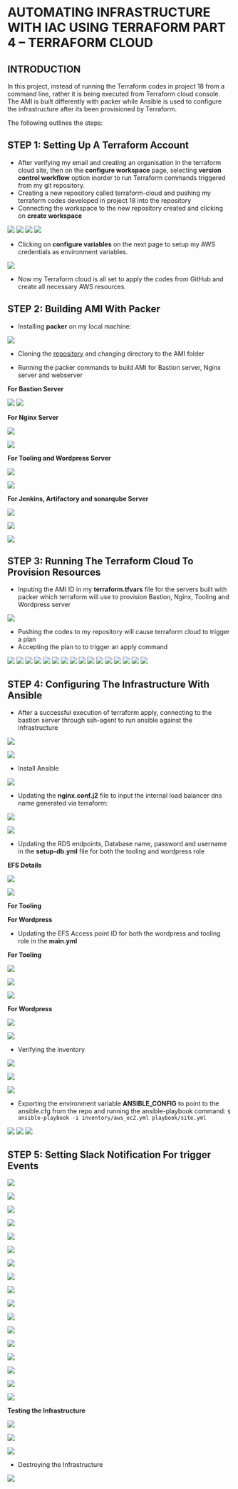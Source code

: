 # AUTOMATING INFRASTRUCTURE WITH IAC USING TERRAFORM PART 4 – TERRAFORM CLOUD
## INTRODUCTION
In this project, instead of running the Terraform codes in project 18 from a command line, rather it is being executed from Terraform cloud console. The AMI is built differently with packer while Ansible is used to configure the infrastructure after its been provisioned by Terraform.

The following outlines the steps:

## STEP 1: Setting Up A Terraform Account

- After verifying my email and creating an organisation in the terraform cloud site, then on the **configure workspace** page, selecting **version control workflow** option inorder to run Terraform commands triggered from my git repository.
- Creating a new repository called terraform-cloud and pushing my terraform codes developed in project 18 into the repository
- Connecting the workspace to the new repository created and clicking on **create workspace**



![](./images/create%20workspace01.png)
![](./images/create%20workspace02.png)
![](./images/create%20workspace03.png)
![](./images/create%20workspace04.png)


- Clicking on **configure variables** on the next page to setup my AWS credentials as environment variables.

![](./images/create%20workspace05.png)

- Now my Terraform cloud is all set to apply the codes from GitHub and create all necessary AWS resources.

## STEP 2: Building AMI With Packer

- Installing **packer** on my local machine:

![](./images/Install%20packer.png)

- Cloning the [repository](https://github.com/darey-devops/PBL-project-19.git) and changing directory to the AMI folder

- Running the packer commands to build AMI for Bastion server, Nginx server and webserver

**For Bastion Server**

![](./images/ami%20created.png)
![](./images/bastion%20ami%20created.png)

**For Nginx Server**

![](./images/creating%20nginx%20ami.png)

![](./images/nginx%20ami%20created.png)

**For Tooling and Wordpress Server**

![](./images/web%20ami%20creating.png)

![](./images/web%20ami%20created.png)

**For Jenkins, Artifactory and sonarqube Server**

![](./images/creating%20ubuntu%20ami.png)

![](./images/ububtu%20ami%20created.png)

![](./images/all%20amis%20created.png)

## STEP 3: Running The Terraform Cloud To Provision Resources

- Inputing the AMI ID in my **terraform.tfvars** file for the servers built with packer which terraform will use to provision Bastion, Nginx, Tooling and Wordpress server

![](./images/update%20terraform%20with%20new%20ami's.png)

- Pushing the codes to my repository will cause terraform cloud to trigger a plan
- Accepting the plan to to trigger an apply command

![](./images/git%20push.png)
![](./images/new%20push%20captured.png)
![](./images/run%20successful.png)
![](./images/confirm%20%26%20apply.png)
![](./images/confirm%20%26%20apply02.png)
![](./images/applying.png)
![](./images/applying02.png)
![](./images/Instances%20created.png)
![](./images/Security%20groups%20creted.png)
![](./images/Load%20balancer%20created.png)
![](./images/S3%20bucket%20created.png)
![](./images/dynamodb%20table%20created.png)
![](./images/VPC%20created.png)
![](./images/Subnets%20created.png)
![](./images/routing%20tables.png)
![](./images/Cert%20created.png)


## STEP 4: Configuring The Infrastructure With Ansible

- After a successful execution of terraform apply, connecting to the bastion server through ssh-agent to run ansible against the infrastructure

![](./images/key.png)

![](./images/key02.png)

- Install Ansible

![](./images/install%20ansible.png)

- Updating the **nginx.conf.j2** file to input the internal load balancer dns name generated via terraform:

![](./images/update%20loadbalancer.png)

![](./images/update%20loadbalancer01.png)

- Updating the RDS endpoints, Database name, password and username in the **setup-db.yml** file for both the tooling and wordpress role

**EFS Details**

![](./images/copy%20rds%20endpoint.png)

![](./images/replace%20tooling%20endpoint.png)




**For Tooling**



**For Wordpress**



- Updating the EFS Access point ID for both the wordpress and tooling role in the **main.yml**

**For Tooling**


![](./images/fstab%20for%20tooling.png)



![](./images/update%20fstab%20for%20tooling.png)

![](./images/update%20file%20system%20for%20tooling.png)

**For Wordpress**

![](./images/efs%20for%20wordpress.png)

![](./images/update%20fstab%20for%20wordpress.png)




- Verifying the inventory

![](./images/update%20roles%20path.png)

![](./images/edit%20config%20path.png)

![](./images/ansible-inventory%20graph.png)

- Exporting the environment variable **ANSIBLE_CONFIG** to point to the ansible.cfg from the repo and running the ansible-playbook command: `$ ansible-playbook -i inventory/aws_ec2.yml playbook/site.yml`

![](./images/running%20ansible.png)
![](./images/running%20ansible02.png)
![](./images/running%20ansible03.png)

## STEP 5: Setting Slack Notification For trigger Events

![](./images/confirm%20ssh%20to%20private%20instance02.png)

![](./images/confirm%20ssh%20to%20private%20instance02.png)

![](./images/wordpress%20error%20resolved.png)

![](./images/uncomment%20alb.png)

![](./images/uncomment%20listener.png)

![](./images/uncomment%20listener03.png)

![](./images/uncomment%20autoscalling%20attach.png)

![](./images/uncomment%20autoscalling%20attach02.png)

![](./images/uncomment%20autoscalling%20attach04.png)

![](./images/git%20push%20final.png)

![](./images/confirm%20%26%20apply%20for%20listners.png)

![](./images/loadbalancer%20listner%20readded.png)

![](./images/loadbalancer%20listner%20added02.png)

![](./images/wordpress%20targetgroup%20healthcheck.png)

![](./images/tooling%20targetgroup%20helthcheck.png)

![](./images/restart%20nginx%20on%20nginx%20server.png)

![](./images/nginx%20targetgroup%20healthcheck%20healthy.png)

**Testing the Infrastructure**

![](./images/wordpress%20successful.png)

![](./images/tooling%20successful.png)

![](./images/gitlab%20pipelines%20running.png)







- Destroying the Infrastructure

![](./images/destroy%20infrastructure.png)


